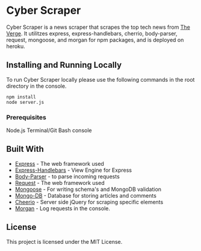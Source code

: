 # Cyber Scraper

Cyber Scraper is a news scraper that scrapes the top tech news from <a href="https://www.theverge.com/tech">The Verge</a>.
It utilitzes express, express-handlebars, cherrio, body-parser, request, mongoose, and morgan for npm packages, and is deployed on heroku.

## Installing and Running Locally

To run Cyber Scraper locally please use the following commands in the root directory in the console.

```
npm install
node server.js
```

### Prerequisites

Node.js
Terminal/Git Bash console


## Built With

* [Express](http://expressjs.com/) - The web framework used
* [Express-Handlebars](https://github.com/ericf/express-handlebars) - View Engine for Express
* [Body-Parser](https://www.npmjs.com/package/body-parser) - to parse incoming requests
* [Request](http://www.dropwizard.io/1.0.2/docs/) - The web framework used
* [Mongoose](https://mongoosejs.com/) - For writing schema's and MongoDB validation
* [Mongo-DB](https://www.mongodb.com/) - Database for storing articles and comments
* [Cheerio](https://cheerio.js.org/) - Server side jQuery for scraping specific elements
* [Morgan](https://github.com/expressjs/morgan) - Log requests in the console.

## License

This project is licensed under the MIT License.
